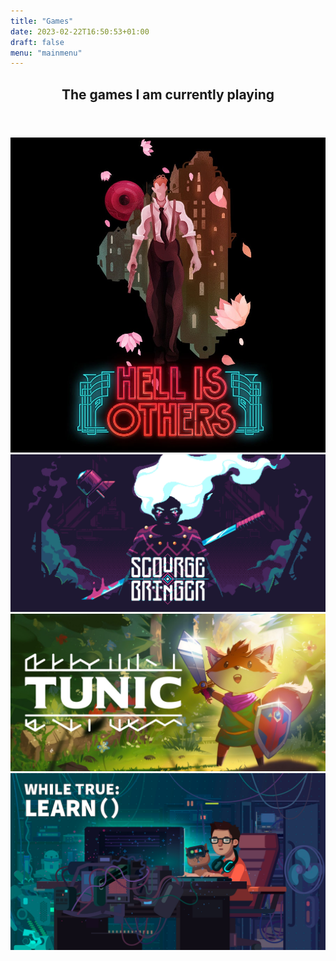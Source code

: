 ```yaml
---
title: "Games"
date: 2023-02-22T16:50:53+01:00
draft: false
menu: "mainmenu"
---
```


<!-- Games playing -->
<article id="games" class="panel">
    <header>
        <h2 style="text-align: center;">The games I am currently playing</h2>
    </header>
    <div class="footer-interests">
        <div>
            <img src="images/hell_is_others.jpg" title="Hell is others">
            <img src="images/ScourgeBringer.jpg" title="ScourgeBringer">
            <img src="images/tunic.jpg" title="Tunic">
            <img src="images/while_true_learn.jfif" title="while True: learn ()">
        </div>
    </div>
</article>